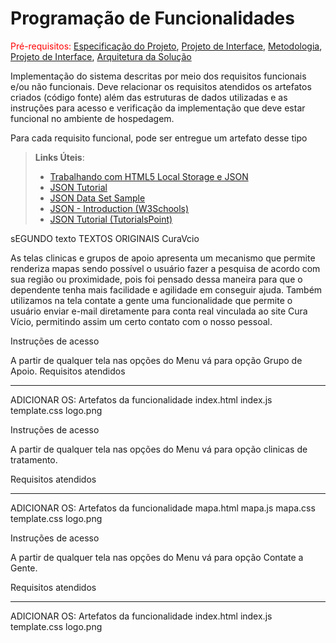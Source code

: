 # Programação de Funcionalidades

<span style="color:red">Pré-requisitos: <a href="2-Especificação do Projeto.md"> Especificação do Projeto</a></span>, <a href="3-Projeto de Interface.md"> Projeto de Interface</a>, <a href="4-Metodologia.md"> Metodologia</a>, <a href="3-Projeto de Interface.md"> Projeto de Interface</a>, <a href="5-Arquitetura da Solução.md"> Arquitetura da Solução</a>

Implementação do sistema descritas por meio dos requisitos funcionais e/ou não funcionais. Deve relacionar os requisitos atendidos os artefatos criados (código fonte) além das estruturas de dados utilizadas e as instruções para acesso e verificação da implementação que deve estar funcional no ambiente de hospedagem.

Para cada requisito funcional, pode ser entregue um artefato desse tipo

> **Links Úteis**:
>
> - [Trabalhando com HTML5 Local Storage e JSON](https://www.devmedia.com.br/trabalhando-com-html5-local-storage-e-json/29045)
> - [JSON Tutorial](https://www.w3resource.com/JSON)
> - [JSON Data Set Sample](https://opensource.adobe.com/Spry/samples/data_region/JSONDataSetSample.html)
> - [JSON - Introduction (W3Schools)](https://www.w3schools.com/js/js_json_intro.asp)
> - [JSON Tutorial (TutorialsPoint)](https://www.tutorialspoint.com/json/index.htm)


sEGUNDO texto
TEXTOS ORIGINAIS CuraVcio

 As telas  clinicas e grupos de apoio apresenta um mecanismo que permite renderiza 
mapas sendo possível o usuário fazer a pesquisa de acordo com sua região ou 
proximidade, pois foi pensado dessa maneira para que o dependente tenha mais 
facilidade e agilidade em conseguir ajuda.
 Também utilizamos na tela contate a gente uma funcionalidade que permite o usuário 
enviar e-mail diretamente para conta real vinculada ao site Cura Vício, permitindo 
assim um certo contato com o nosso pessoal.


Instruções de acesso

A partir de qualquer tela nas opções do Menu vá para opção Grupo de Apoio.
Requisitos atendidos
*******************************
ADICIONAR OS:
Artefatos da funcionalidade
index.html
index.js
template.css
logo.png



Instruções de acesso

A partir de qualquer tela nas opções do Menu vá para opção clinicas
de tratamento.

Requisitos atendidos
*******************************

ADICIONAR OS:
Artefatos da funcionalidade
mapa.html
mapa.js
mapa.css
template.css
logo.png





Instruções de acesso

A partir de qualquer tela nas opções do Menu vá para opção Contate a Gente.

Requisitos atendidos
*******************************
ADICIONAR OS:
Artefatos da funcionalidade
index.html
index.js
template.css
logo.png
